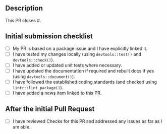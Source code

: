 <!--
  Thanks for opening this Pull Request! Below we have provided a suggested
  template for PRs to this repository and a checklist to complete before
  opening a PR.
 
  If this is your first Pull Request, please make sure you read the
  contributing guidelines linked below and at
  https://github.com/epiforecasts/EpiNow2/blob/main/.github/CONTRIBUTING.md
-->

## Description

This PR closes #<issue-number>.

<!-- Add any additional context for or description of the changes that you made in this pull request. -->

## Initial submission checklist

<!-- This is for guidance only - please feel free to ignore any lines that don't apply -->

- [ ] My PR is based on a package issue and I have explicitly linked it.
- [ ] I have tested my changes locally (using `devtools::test()` and `devtools::check()`).
- [ ] I have added or updated unit tests where necessary.
- [ ] I have updated the documentation if required and rebuilt docs if yes (using `devtools::document()`).
- [ ] I have followed the established coding standards (and checked using `lintr::lint_package()`).
- [ ] I have added a news item linked to this PR.

## After the initial Pull Request 

- [ ] I have reviewed Checks for this PR and addressed any issues as far as I am able.

<!-- Thanks again for this PR - @EpiNow2 dev team -->

